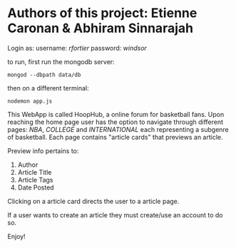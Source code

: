 # Authors of this project: Etienne Caronan & Abhiram Sinnarajah

Login as:
username: _rfortier_
password: _windsor_

to run, first run the mongodb server:
```
mongod --dbpath data/db
```
then on a different terminal:
```
nodemon app.js
```
This WebApp is called HoopHub, a online forum for basketball fans.
Upon reaching the home page user has the option to navigate through
different pages: *NBA*, *COLLEGE* and *INTERNATIONAL* each representing a subgenre of basketball. Each page contains "article cards" that previews an article. 

Preview info pertains to:
1. Author
2. Article Title
3. Article Tags
4. Date Posted

Clicking on a article card directs the user to a article page. 

If a user wants to create an article they must create/use an account to do so.

Enjoy!

